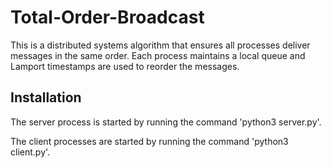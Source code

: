 # Total-Order-Broadcast

This is a distributed systems algorithm that ensures all processes deliver messages in the same order. Each process maintains a local queue and Lamport timestamps are used to reorder the messages.

## Installation

The server process is started by running the command 'python3 server.py'.

The client processes are started by running the command 'python3 client.py'.
